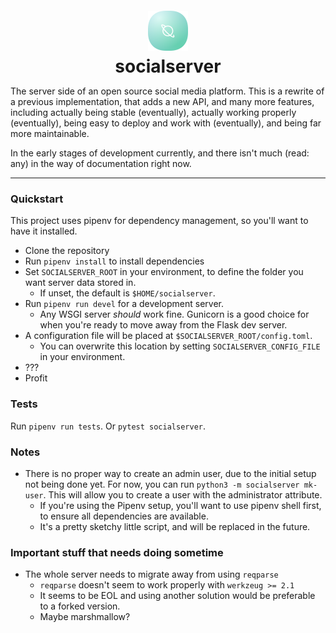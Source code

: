 <div align="center">
    <img src="socialserver/static/logo256.png" style="width:64px;margin-top:12px;margin-bottom:5px;"/>
    <h1 style="margin-top:0;margin-bottom:5px;">socialserver</h1>
</div>

The server side of an open source social media platform. This is a rewrite of a previous implementation, that adds a new
API, and many more features, including actually being stable (eventually), actually working properly (eventually), being
easy to deploy and work with (eventually), and being far more maintainable.

In the early stages of development currently, and there isn't much (read: any) in the way of documentation right now.

---

### Quickstart

This project uses pipenv for dependency management, so you'll want to have it installed.

- Clone the repository
- Run `pipenv install` to install dependencies
- Set ``SOCIALSERVER_ROOT`` in your environment, to define the folder you want server data stored in.
  - If unset, the default is `$HOME/socialserver`.
- Run `pipenv run devel` for a development server.
  -  Any WSGI server *should* work fine. Gunicorn is a good choice for when you're ready to move away from the Flask dev server.
- A configuration file will be placed at `$SOCIALSERVER_ROOT/config.toml`.
  - You can overwrite this location by setting `SOCIALSERVER_CONFIG_FILE` in your environment.
- ???
- Profit

### Tests

Run `pipenv run tests`. Or `pytest socialserver`.

### Notes

- There is no proper way to create an admin user, due to the initial setup not being done yet. For now, you can
  run ```python3 -m socialserver mk-user```. This will allow you to create a user with the administrator attribute.
    - If you're using the Pipenv setup, you'll want to use pipenv shell first, to ensure all dependencies are available.
    - It's a pretty sketchy little script, and will be replaced in the future.


### Important stuff that needs doing sometime

- The whole server needs to migrate away from using ``reqparse``
  - ``reqparse`` doesn't seem to work properly with ``werkzeug >= 2.1``
  - It seems to be EOL and using another solution would be preferable to a forked version.
  - Maybe marshmallow?